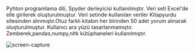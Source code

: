 Pyhton programlama dili, Spyder derleyicisi kullanılmıştır. Veri seti Excel'de elle girilerek oluşturulmuştur. Veri setinde kullanılan veriler Kitapyurdu sitesinden alınmıştır.Otuz farklı kitabın her birinden 50 adet yorum alınarak oluşturulmuştur. Kullanıcı ara yüzü tasarlanmamıştır. Zemberek,pandas,numpy,nltk kütüphaneleri kullanılmıştır.

![screen-capture](https://user-images.githubusercontent.com/33496795/94364380-7bcb0680-00d1-11eb-8e07-68ed3de79567.gif)

